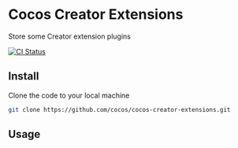 # Cocos Creator Extensions

Store some Creator extension plugins

[![CI Status](https://github.com/cocos/cocos-creator-extensions/actions/workflows/ci.yaml/badge.svg)](https://github.com/cocos/cocos-creator-extensions/actions/workflows/ci.yaml)

## Install

Clone the code to your local machine

```bash
git clone https://github.com/cocos/cocos-creator-extensions.git
```

## Usage


